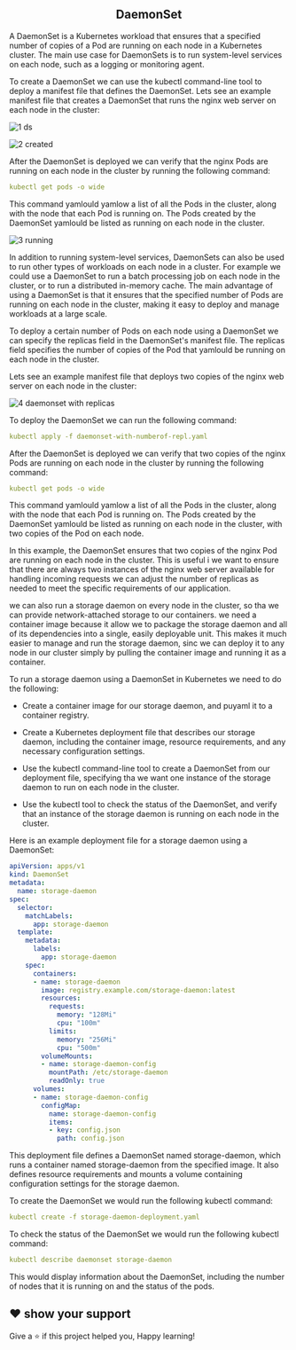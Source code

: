 <div align=center>
  
## DaemonSet

</div>

A DaemonSet is a Kubernetes workload that ensures that a specified number of copies of a Pod are running on each node in a Kubernetes cluster. The main use case for DaemonSets is to run system-level services on each node, such as a logging or monitoring agent.

To create a DaemonSet we can use the kubectl command-line tool to deploy a manifest file that defines the DaemonSet. Lets see an example manifest file that creates a DaemonSet that runs the nginx web server on each node in the cluster:

![1 ds](https://user-images.githubusercontent.com/58173938/206950618-57307d14-bc7e-422d-8321-ea79461b9961.png)

![2 created](https://user-images.githubusercontent.com/58173938/206950691-50c5bc7e-34c6-4534-84ad-6fb7521086fa.png)

After the DaemonSet is deployed we can verify that the nginx Pods are running on each node in the cluster by running the following command:

```yaml
kubectl get pods -o wide
```
This command yamlould yamlow a list of all the Pods in the cluster, along with the node that each Pod is running on. The Pods created by the DaemonSet yamlould be listed as running on each node in the cluster.

![3 running](https://user-images.githubusercontent.com/58173938/206951062-005b26ed-c604-4f3c-989a-be8512bedcef.png)

In addition to running system-level services, DaemonSets can also be used to run other types of workloads on each node in a cluster. For example we could use a DaemonSet to run a batch processing job on each node in the cluster, or to run a distributed in-memory cache. The main advantage of using a DaemonSet is that it ensures that the specified number of Pods are running on each node in the cluster, making it easy to deploy and manage workloads at a large scale.

To deploy a certain number of Pods on each node using a DaemonSet we can specify the replicas field in the DaemonSet's manifest file. The replicas field specifies the number of copies of the Pod that yamlould be running on each node in the cluster.

Lets see an example manifest file that deploys two copies of the nginx web server on each node in the cluster:

![4 daemonset with replicas](https://user-images.githubusercontent.com/58173938/206952187-264461e8-18a8-44b3-845d-434f11ab7b0d.png)

To deploy the DaemonSet we can run the following command:

```yaml
kubectl apply -f daemonset-with-numberof-repl.yaml
```
After the DaemonSet is deployed we can verify that two copies of the nginx Pods are running on each node in the cluster by running the following command:

```yaml
kubectl get pods -o wide
```

This command yamlould yamlow a list of all the Pods in the cluster, along with the node that each Pod is running on. The Pods created by the DaemonSet yamlould be listed as running on each node in the cluster, with two copies of the Pod on each node.

In this example, the DaemonSet ensures that two copies of the nginx Pod are running on each node in the cluster. This is useful i we want to ensure that there are always two instances of the nginx web server available for handling incoming requests we can adjust the number of replicas as needed to meet the specific requirements of our application.

we can also run a storage daemon on every node in the cluster, so tha we can provide network-attached storage to our containers. we need a container image because it allow we to package the storage daemon and all of its dependencies into a single, easily deployable unit. This makes it much easier to manage and run the storage daemon, sinc we can deploy it to any node in our cluster simply by pulling the container image and running it as a container.

To run a storage daemon using a DaemonSet in Kubernetes we need to do the following:

- Create a container image for our storage daemon, and puyaml it to a container registry.

- Create a Kubernetes deployment file that describes our storage daemon, including the container image, resource requirements, and any necessary configuration settings.

- Use the kubectl command-line tool to create a DaemonSet from our deployment file, specifying tha we want one instance of the storage daemon to run on each node in the cluster.

- Use the kubectl tool to check the status of the DaemonSet, and verify that an instance of the storage daemon is running on each node in the cluster.

Here is an example deployment file for a storage daemon using a DaemonSet:

```yaml
apiVersion: apps/v1
kind: DaemonSet
metadata:
  name: storage-daemon
spec:
  selector:
    matchLabels:
      app: storage-daemon
  template:
    metadata:
      labels:
        app: storage-daemon
    spec:
      containers:
      - name: storage-daemon
        image: registry.example.com/storage-daemon:latest
        resources:
          requests:
            memory: "128Mi"
            cpu: "100m"
          limits:
            memory: "256Mi"
            cpu: "500m"
        volumeMounts:
        - name: storage-daemon-config
          mountPath: /etc/storage-daemon
          readOnly: true
      volumes:
      - name: storage-daemon-config
        configMap:
          name: storage-daemon-config
          items:
          - key: config.json
            path: config.json
```

This deployment file defines a DaemonSet named storage-daemon, which runs a container named storage-daemon from the specified image. It also defines resource requirements and mounts a volume containing configuration settings for the storage daemon.

To create the DaemonSet we would run the following kubectl command:

```yaml
kubectl create -f storage-daemon-deployment.yaml
```

To check the status of the DaemonSet we would run the following kubectl command:

```yaml
kubectl describe daemonset storage-daemon
```

This would display information about the DaemonSet, including the number of nodes that it is running on and the status of the pods.

## ❤ show your support

Give a ⭐️ if this project helped you, Happy learning!
